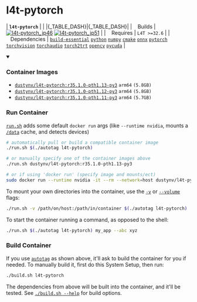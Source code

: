 # l4t-pytorch

| **`l4t-pytorch`** | |
|{_TABLE_DASH}|{_TABLE_DASH}|
| &nbsp;&nbsp;&nbsp;Builds | [![`l4t-pytorch_jp46`](https://img.shields.io/github/actions/workflow/status/dusty-nv/jetson-containers/l4t-pytorch_jp46.yml?label=l4t-pytorch_jp46)](https://github.com/dusty-nv/jetson-containers/actions/workflows/l4t-pytorch_jp46.yml) [![`l4t-pytorch_jp51`](https://img.shields.io/github/actions/workflow/status/dusty-nv/jetson-containers/l4t-pytorch_jp51.yml?label=l4t-pytorch_jp51)](https://github.com/dusty-nv/jetson-containers/actions/workflows/l4t-pytorch_jp51.yml) |
| &nbsp;&nbsp;&nbsp;Requires | `L4T >=32.6` |
| &nbsp;&nbsp;&nbsp;Dependencies | [`build-essential`](/packages/build-essential) [`python`](/packages/python) [`numpy`](/packages/numpy) [`cmake`](/packages/cmake/cmake_pip) [`onnx`](/packages/onnx) [`pytorch`](/packages/pytorch) [`torchvision`](/packages/pytorch/torchvision) [`torchaudio`](/packages/pytorch/torchaudio) [`torch2trt`](/packages/pytorch/torch2trt) [`opencv`](/packages/opencv) [`pycuda`](/packages/pycuda) |

<details open>
<summary><h3>Container Images</h3></summary>

- [`dustynv/l4t-pytorch:r35.1.0-pth1.13-py3`](https://hub.docker.com/r/dustynv/l4t-pytorch/tags)  `arm64`  `(5.8GB)`
- [`dustynv/l4t-pytorch:r35.1.0-pth1.12-py3`](https://hub.docker.com/r/dustynv/l4t-pytorch/tags)  `arm64`  `(5.8GB)`
- [`dustynv/l4t-pytorch:r35.1.0-pth1.11-py3`](https://hub.docker.com/r/dustynv/l4t-pytorch/tags)  `arm64`  `(5.7GB)`
</details>

### Run Container
[`run.sh`](/run.sh) adds some default `docker run` args (like `--runtime nvidia`, mounts a [`/data`](/data) cache, and detects devices)
```bash
# automatically pull or build a compatible container image
./run.sh $(./autotag l4t-pytorch)

# or manually specify one of the container images above
./run.sh dustynv/l4t-pytorch:r35.1.0-pth1.13-py3

# or if using 'docker run' (specify image and mounts/ect)
sudo docker run --runtime nvidia -it --rm --network=host dustynv/l4t-pytorch:r35.1.0-pth1.13-py3
```
To mount your own directories into the container, use the [`-v`](https://docs.docker.com/engine/reference/commandline/run/#volume) or [`--volume`](https://docs.docker.com/engine/reference/commandline/run/#volume) flags:
```bash
./run.sh -v /path/on/host:/path/in/container $(./autotag l4t-pytorch)
```
To start the container running a command, as opposed to the shell:
```bash
./run.sh $(./autotag l4t-pytorch) my_app --abc xyz
```
### Build Container
If you use [`autotag`](/autotag) as shown above, it'll ask to build the container for you if needed.  To manually build it, first do this System Setup, then run:
```bash
./build.sh l4t-pytorch
```
The dependencies from above will be built into the container, and it'll be tested.  See [`./build.sh --help`](/jetson_containers/build.py) for build options.
